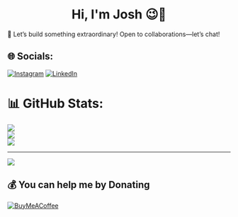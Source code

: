 <h1 align="center">Hi, I'm Josh 😉👋</h1>

🚀 Let’s build something extraordinary! Open to collaborations—let’s chat!

## 🌐 Socials:
[![Instagram](https://img.shields.io/badge/Instagram-%23E4405F.svg?logo=Instagram&logoColor=white)](https://instagram.com/bouncey__) [![LinkedIn](https://img.shields.io/badge/LinkedIn-%230077B5.svg?logo=linkedin&logoColor=white)](https://www.linkedin.com/in/joshua-inyang-2753841b7) 



# 📊 GitHub Stats:
![](https://github-readme-stats.vercel.app/api?username=bouncei&theme=dark&hide_border=false&include_all_commits=false&count_private=false)<br/>
![](https://nirzak-streak-stats.vercel.app/?user=bouncei&theme=dark&hide_border=false)<br/>
![](https://github-readme-stats.vercel.app/api/top-langs/?username=bouncei&theme=dark&hide_border=false&include_all_commits=false&count_private=false&layout=compact)

---
[![](https://visitcount.itsvg.in/api?id=bouncei&icon=0&color=0)](https://visitcount.itsvg.in)



## 💰 You can help me by Donating
  [![BuyMeACoffee](https://img.shields.io/badge/Buy%20Me%20a%20Coffee-ffdd00?style=for-the-badge&logo=buy-me-a-coffee&logoColor=black)](https://buymeacoffee.com/bouncei) 

  
<!-- Proudly created with GPRM ( https://gprm.itsvg.in ) -->
